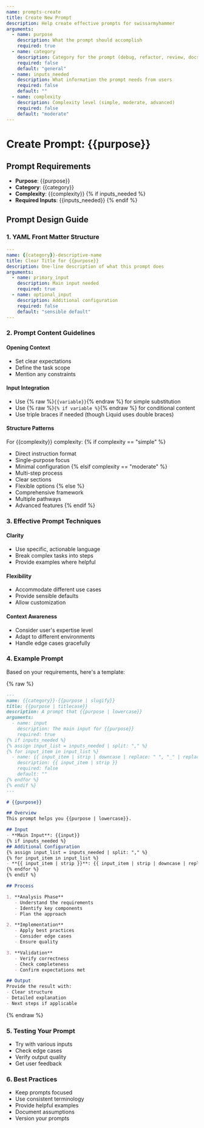 ```yaml
---
name: prompts-create
title: Create New Prompt
description: Help create effective prompts for swissarmyhammer
arguments:
  - name: purpose
    description: What the prompt should accomplish
    required: true
  - name: category
    description: Category for the prompt (debug, refactor, review, docs, test, etc.)
    required: false
    default: "general"
  - name: inputs_needed
    description: What information the prompt needs from users
    required: false
    default: ""
  - name: complexity
    description: Complexity level (simple, moderate, advanced)
    required: false
    default: "moderate"
---
```


# Create Prompt: {{purpose}}

## Prompt Requirements
- **Purpose**: {{purpose}}
- **Category**: {{category}}
- **Complexity**: {{complexity}}
{% if inputs_needed %}
- **Required Inputs**: {{inputs_needed}}
{% endif %}

## Prompt Design Guide

### 1. YAML Front Matter Structure
```yaml
---
name: {{category}}-descriptive-name
title: Clear Title for {{purpose}}
description: One-line description of what this prompt does
arguments:
  - name: primary_input
    description: Main input needed
    required: true
  - name: optional_input
    description: Additional configuration
    required: false
    default: "sensible default"
---
```

### 2. Prompt Content Guidelines

#### Opening Context
- Set clear expectations
- Define the task scope
- Mention any constraints

#### Input Integration
- Use {% raw %}`{{variable}}`{% endraw %} for simple substitution
- Use {% raw %}`{% if variable %}`{% endraw %} for conditional content
- Use triple braces if needed (though Liquid uses double braces)

#### Structure Patterns
For {{complexity}} complexity:
{% if complexity == "simple" %}
- Direct instruction format
- Single-purpose focus
- Minimal configuration
{% elsif complexity == "moderate" %}
- Multi-step process
- Clear sections
- Flexible options
{% else %}
- Comprehensive framework
- Multiple pathways
- Advanced features
{% endif %}

### 3. Effective Prompt Techniques

#### Clarity
- Use specific, actionable language
- Break complex tasks into steps
- Provide examples where helpful

#### Flexibility
- Accommodate different use cases
- Provide sensible defaults
- Allow customization

#### Context Awareness
- Consider user's expertise level
- Adapt to different environments
- Handle edge cases gracefully

### 4. Example Prompt

Based on your requirements, here's a template:

{% raw %}
```markdown
---
name: {{category}}-{{purpose | slugify}}
title: {{purpose | titlecase}}
description: A prompt that {{purpose | lowercase}}
arguments:
  - name: input
    description: The main input for {{purpose}}
    required: true
{% if inputs_needed %}
{% assign input_list = inputs_needed | split: "," %}
{% for input_item in input_list %}
  - name: {{ input_item | strip | downcase | replace: " ", "_" | replace: "-", "_" }}
    description: {{ input_item | strip }}
    required: false
    default: ""
{% endfor %}
{% endif %}
---

# {{purpose}}

## Overview
This prompt helps you {{purpose | lowercase}}.

## Input
- **Main Input**: {{input}}
{% if inputs_needed %}
## Additional Configuration
{% assign input_list = inputs_needed | split: "," %}
{% for input_item in input_list %}
- **{{ input_item | strip }}**: {{ input_item | strip | downcase | replace: " ", "_" | replace: "-", "_" }}
{% endfor %}
{% endif %}

## Process

1. **Analysis Phase**
   - Understand the requirements
   - Identify key components
   - Plan the approach

2. **Implementation**
   - Apply best practices
   - Consider edge cases
   - Ensure quality

3. **Validation**
   - Verify correctness
   - Check completeness
   - Confirm expectations met

## Output
Provide the result with:
- Clear structure
- Detailed explanation
- Next steps if applicable
```
{% endraw %}

### 5. Testing Your Prompt
- Try with various inputs
- Check edge cases
- Verify output quality
- Get user feedback

### 6. Best Practices
- Keep prompts focused
- Use consistent terminology
- Provide helpful examples
- Document assumptions
- Version your prompts